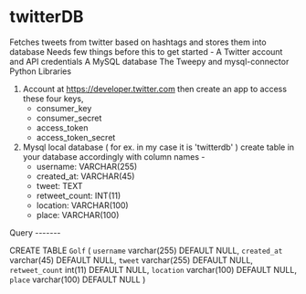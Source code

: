 # twitterDB
Fetches tweets from twitter based on hashtags and stores them into database
Needs few things before this to get started - 
    A Twitter account and API credentials
    A MySQL database
    The Tweepy and mysql-connector Python Libraries
    
1. Account at https://developer.twitter.com then create an app to access these four keys,
   - consumer_key
   - consumer_secret
   - access_token
   - access_token_secret
2. Mysql local database ( for ex. in my case it is 'twitterdb' ) create table in your database accordingly with column names - 
      - username: VARCHAR(255)
      - created_at: VARCHAR(45)
      - tweet: TEXT
      - retweet_count: INT(11)
      - location: VARCHAR(100)
      - place: VARCHAR(100)
  
  Query -------
  
  CREATE TABLE `Golf` ( `username` varchar(255) DEFAULT NULL, `created_at` varchar(45) DEFAULT NULL,
        `tweet` varchar(255) DEFAULT NULL,  `retweet_count` int(11) DEFAULT NULL,
        `location` varchar(100) DEFAULT NULL,  `place` varchar(100) DEFAULT NULL )
